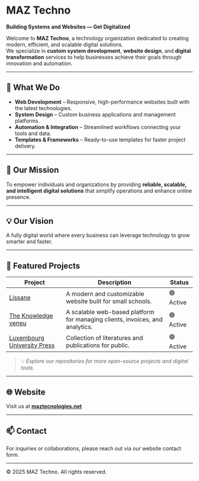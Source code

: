 # MAZ Techno

**Building Systems and Websites — Get Digitalized**

Welcome to **MAZ Techno**, a technology organization dedicated to creating modern, efficient, and scalable digital solutions.  
We specialize in **custom system development**, **website design**, and **digital transformation** services to help businesses achieve their goals through innovation and automation.

---

## 🧩 What We Do

- **Web Development** – Responsive, high-performance websites built with the latest technologies.  
- **System Design** – Custom business applications and management platforms.  
- **Automation & Integration** – Streamlined workflows connecting your tools and data.  
- **Templates & Frameworks** – Ready-to-use templates for faster project delivery.

---

## 🚀 Our Mission

To empower individuals and organizations by providing **reliable, scalable, and intelligent digital solutions** that simplify operations and enhance online presence.

---

## 💡 Our Vision

A fully digital world where every business can leverage technology to grow smarter and faster.

---

## 🧱 Featured Projects

| Project | Description | Status |
|----------|--------------|--------|
| [Lissane](https://lissane.lu) | A modern and customizable website  built for small schools. | 🟢 Active |
| [The Knowledge veneu](https://theknowledgeveneu.com) | A scalable web-based platform for managing clients, invoices, and analytics. | 🟢 Active |
| [Luxembourg University Press](https://unipress.lu) | Collection of literatures and publications for public. | 🟢 Active |

> 💡 *Explore our repositories for more open-source projects and digital tools.*

---

## 🌐 Website

Visit us at [**maztecnologies.net**](https://maztecnologies.net)

---

## 📫 Contact

For inquiries or collaborations, please reach out via our website contact form.

---

© 2025 MAZ Techno. All rights reserved.
